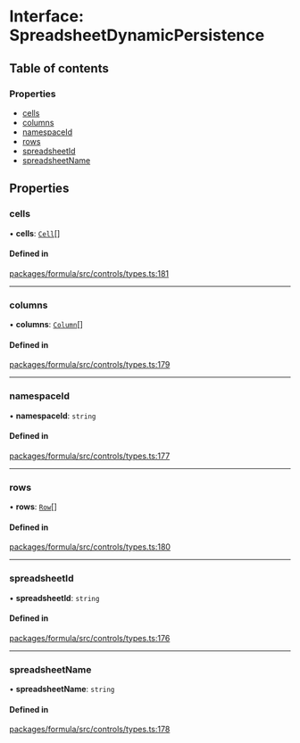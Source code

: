 # Interface: SpreadsheetDynamicPersistence

## Table of contents

### Properties

- [cells](SpreadsheetDynamicPersistence.md#cells)
- [columns](SpreadsheetDynamicPersistence.md#columns)
- [namespaceId](SpreadsheetDynamicPersistence.md#namespaceid)
- [rows](SpreadsheetDynamicPersistence.md#rows)
- [spreadsheetId](SpreadsheetDynamicPersistence.md#spreadsheetid)
- [spreadsheetName](SpreadsheetDynamicPersistence.md#spreadsheetname)

## Properties

### <a id="cells" name="cells"></a> cells

• **cells**: [`Cell`](Cell.md)[]

#### Defined in

[packages/formula/src/controls/types.ts:181](https://github.com/mashpod/mashcard/blob/main/packages/formula/src/controls/types.ts#L181)

---

### <a id="columns" name="columns"></a> columns

• **columns**: [`Column`](Column.md)[]

#### Defined in

[packages/formula/src/controls/types.ts:179](https://github.com/mashpod/mashcard/blob/main/packages/formula/src/controls/types.ts#L179)

---

### <a id="namespaceid" name="namespaceid"></a> namespaceId

• **namespaceId**: `string`

#### Defined in

[packages/formula/src/controls/types.ts:177](https://github.com/mashpod/mashcard/blob/main/packages/formula/src/controls/types.ts#L177)

---

### <a id="rows" name="rows"></a> rows

• **rows**: [`Row`](Row.md)[]

#### Defined in

[packages/formula/src/controls/types.ts:180](https://github.com/mashpod/mashcard/blob/main/packages/formula/src/controls/types.ts#L180)

---

### <a id="spreadsheetid" name="spreadsheetid"></a> spreadsheetId

• **spreadsheetId**: `string`

#### Defined in

[packages/formula/src/controls/types.ts:176](https://github.com/mashpod/mashcard/blob/main/packages/formula/src/controls/types.ts#L176)

---

### <a id="spreadsheetname" name="spreadsheetname"></a> spreadsheetName

• **spreadsheetName**: `string`

#### Defined in

[packages/formula/src/controls/types.ts:178](https://github.com/mashpod/mashcard/blob/main/packages/formula/src/controls/types.ts#L178)
